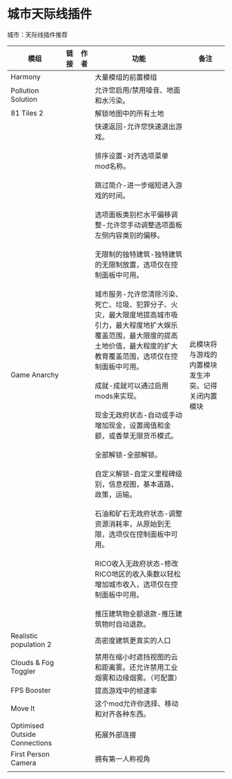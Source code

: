 # 城市天际线插件
城市：天际线插件推荐

| 模组                          | 链接 | 作者 | 功能                                                         | 备注                                               |
| ----------------------------- | ---- | ---- | ------------------------------------------------------------ | -------------------------------------------------- |
| Harmony                       |      |      | 大量模组的前置模组                                           |                                                    |
| Pollution Solution            |      |      | 允许您启用/禁用噪音、地面和水污染。                          |                                                    |
| 81 Tiles 2                    |      |      | 解锁地图中的所有土地                                         |                                                    |
| Game Anarchy                  |      |      | 快速返回-允许您快速退出游戏。<br/><br/>排序设置-对齐选项菜单mod名称。<br/><br/>跳过简介-进一步缩短进入游戏的时间。<br/><br/>选项面板类别栏水平偏移调整-允许您手动调整选项面板左侧内容类别的偏移。<br/><br/>无限制的独特建筑-独特建筑的无限制放置，选项仅在控制面板中可用。<br/><br/>城市服务-允许您清除污染、死亡、垃圾、犯罪分子、火灾，最大限度地提高城市吸引力，最大程度地扩大娱乐覆盖范围，最大限度的提高土地价值，最大程度的扩大教育覆盖范围，选项仅在控制面板中可用。<br/><br/>成就-成就可以通过启用mods来实现。<br/><br/>现金无政府状态-自动或手动增加现金，设置阈值和金额，或香草无限货币模式。<br/><br/>全部解锁-全部解锁。<br/><br/>自定义解锁-自定义里程碑级别，信息视图，基本道路，政策，运输。<br/><br/>石油和矿石无政府状态-调整资源消耗率，从原始到无限，选项仅在控制面板中可用。<br/><br/>RICO收入无政府状态-修改RICO地区的收入乘数以轻松增加城市收入，选项仅在控制面板中可用。<br/><br/>推压建筑物全额退款-推压建筑物时自动退款。 | 此模块将与游戏的内置模块发生冲突。记得关闭内置模块 |
| Realistic population 2        |      |      | 高密度建筑更真实的人口                                       |                                                    |
| Clouds & Fog Toggler          |      |      | 禁用在缩小时遮挡视图的云和距离雾。还允许禁用工业烟雾和边缘烟雾。（可配置） |                                                    |
| FPS Booster                   |      |      | 提高游戏中的帧速率                                           |                                                    |
| Move It                       |      |      | 这个mod允许你选择、移动和对齐各种东西。                      |                                                    |
| Optimised Outside Connections |      |      | 拓展外部连接                                                 |                                                    |
| First Person Camera           |      |      | 拥有第一人称视角                                             |                                                    |
|                               |      |      |                                                              |                                                    |
